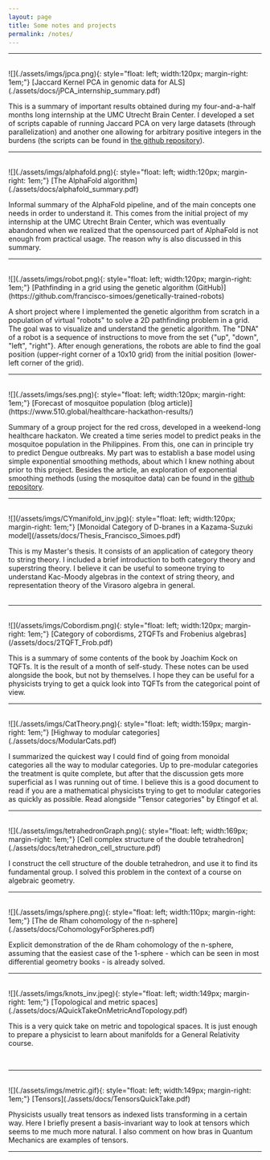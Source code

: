 ```yaml
---
layout: page
title: Some notes and projects
permalink: /notes/
---
```


---------------------

<br />
![](./assets/imgs/jpca.png){: style="float: left; width:120px; margin-right: 1em;"}
[Jaccard Kernel PCA in genomic data for ALS](./assets/docs/jPCA_internship_summary.pdf)

This is a summary of important results obtained during my four-and-a-half months long internship at the UMC Utrecht Brain Center.
I developed a set of scripts capable of running Jaccard PCA on very large datasets (through parallelization) and another one allowing for arbitrary positive integers in the burdens (the scripts can be found in [the github repository](https://github.com/francisco-simoes/genotype-hpc-jPCA)).
<br />

---------------------

<br />
![](./assets/imgs/alphafold.png){: style="float: left; width:120px; margin-right: 1em;"}
[The AlphaFold algorithm](./assets/docs/alphafold_summary.pdf)

Informal summary of the AlphaFold pipeline, and of the main concepts one needs in order to understand it.
This comes from the initial project of my internship at the UMC Utrecht Brain Center, which was eventually abandoned when we realized that the opensourced part of AlphaFold is not enough from practical usage.
The reason why is also discussed in this summary.
<br />

---------------------

<br />
![](./assets/imgs/robot.png){: style="float: left; width:120px; margin-right: 1em;"}
[Pathfinding in a grid using the genetic algorithm (GitHub)](https://github.com/francisco-simoes/genetically-trained-robots)

A short project where I implemented the genetic algorithm from scratch in a population of virtual "robots" to solve a 2D pathfinding problem in a grid.
The goal was to visualize and understand the genetic algorithm.
The "DNA" of a robot is a sequence of instructions to move from the set {"up", "down", "left", "right"}. 
After enough generations, the robots are able to find the goal position (upper-right corner of a 10x10 grid) from the initial position (lower-left corner of the grid).
<br />

---------------------

<br />
![](./assets/imgs/ses.png){: style="float: left; width:120px; margin-right: 1em;"}
[Forecast of mosquitoe population (blog article)](https://www.510.global/healthcare-hackathon-results/)

Summary of a group project for the red cross, developed in a weekend-long healthcare hackaton.
We created a time series model to predict peaks in the mosquitoe population in the Philippines.
From this, one can in principle try to predict Dengue outbreaks.
My part was to establish a base model using simple exponential smoothing methods, about which I knew nothing about prior to this project.
Besides the article, an exploration of exponential smoothing methods (using the mosquitoe data) can be found in the [github repository](https://github.com/francisco-simoes/exponential_smoothing-mosquitoes_hackaton).
<br />

---------------------

<br />
![](/assets/imgs/CYmanifold_inv.jpg){: style="float: left; width:120px; margin-right: 1em;"}
[Monoidal Category of D-branes in a Kazama-Suzuki  model](/assets/docs/Thesis_Francisco_Simoes.pdf)

This is my Master's thesis. It consists of an application of category theory to string theory. I included a brief introduction to both category theory and superstring theory. I believe it can be useful to someone trying to understand  Kac-Moody algebras in the context of string theory, and representation theory of the Virasoro algebra in general.  
<br />

---------------------

<br />
![](/assets/imgs/Cobordism.png){: style="float: left; width:120px; margin-right: 1em;"}
[Category of cobordisms, 2TQFTs and Frobenius algebras](/assets/docs/2TQFT_Frob.pdf)  

This is a summary of some contents of the book by Joachim Kock on TQFTs. It is the result of a month of self-study. These notes can be used alongside the book, but not by themselves. I hope they can be useful for a physicists trying to get a quick look into TQFTs from the categorical point of view.
<br />

---------------------

<br />
![](./assets/imgs/CatTheory.png){: style="float: left; width:159px; margin-right: 1em;"}
[Highway to modular categories](./assets/docs/ModularCats.pdf)  

I summarized the quickest way I could find of going from monoidal categories all the way to modular categories. Up to pre-modular categories the treatment is quite complete, but after that the discussion gets more superficial as I was running out of time.
I believe this is a good document to read if you are a mathematical physicists trying to get to modular categories as quickly as possible. Read alongside "Tensor categories" by Etingof et al.
<br />

---------------------

<br />
![](./assets/imgs/tetrahedronGraph.png){: style="float: left; width:169px; margin-right: 1em;"}
[Cell complex structure of the double tetrahedron](./assets/docs/tetrahedron_cell_structure.pdf)  

I construct the cell structure of the double tetrahedron, and use it to find its fundamental group. 
I solved this problem in the context of a course on algebraic geometry.
<br />

---------------------

<br />
![](./assets/imgs/sphere.png){: style="float: left; width:110px; margin-right: 1em;"}
[The de Rham cohomology of the n-sphere](./assets/docs/CohomologyForSpheres.pdf)

Explicit demonstration of the de Rham cohomology of the n-sphere, assuming that the easiest case
of the 1-sphere - which can be seen in most differential geometry books - is already solved.
<br />

---------------------

<br />
![](./assets/imgs/knots_inv.jpeg){: style="float: left; width:149px; margin-right: 1em;"}
[Topological and metric spaces](./assets/docs/AQuickTakeOnMetricAndTopology.pdf)  

This is a very quick take on metric and topological spaces. It is just enough to prepare a physicist to learn about manifolds for a General Relativity course.

<br />

---------------------

<br />
![](./assets/imgs/metric.gif){: style="float: left; width:149px; margin-right: 1em;"}
[Tensors](./assets/docs/TensorsQuickTake.pdf)  

Physicists usually treat tensors as indexed lists transforming in a certain way.
Here I briefly present a basis-invariant way to look at tensors which seems to me much more natural.
I also comment on how bras in Quantum Mechanics are examples of tensors.
<br />

---------------------
